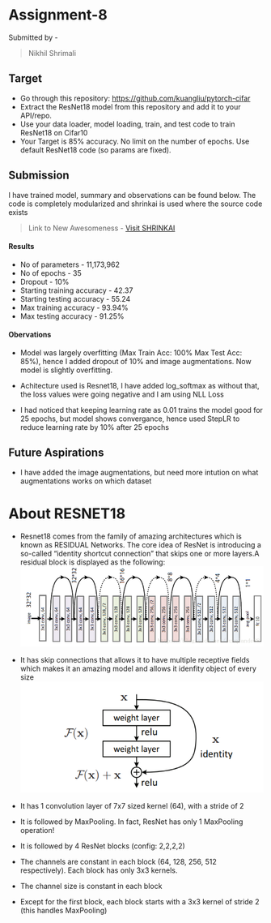 # Assignment-8

 Submitted by -
> Nikhil Shrimali

## Target  
- Go through this repository: https://github.com/kuangliu/pytorch-cifar
- Extract the ResNet18 model from this repository and add it to your API/repo. 
- Use your data loader, model loading, train, and test code to train ResNet18 on Cifar10
- Your Target is 85% accuracy. No limit on the number of epochs. Use default ResNet18 code (so params are fixed). 

## Submission

I have trained model, summary and observations can be found below.
The code is completely modularized and shrinkai is used where the source code exists

> Link to New Awesomeness - <a href= "https://github.com/nikshrimali/shrinkai"> Visit SHRINKAI</a>

#### Results

- No of parameters - 11,173,962
- No of epochs - 35
- Dropout - 10%
- Starting training accuracy - 42.37
- Starting testing accuracy - 55.24
- Max training accuracy - 93.94%
- Max testing accuracy - 91.25%

#### Obervations

- Model was largely overfitting (Max Train Acc: 100% Max Test Acc: 85%), hence I added dropout of 10% and image augmentations. Now model is slightly overfitting.

- Achitecture used is Resnet18, I have added log_softmax as without that, the loss values were going negative and I am using NLL Loss

- I had noticed that keeping learning rate as 0.01 trains the model good for 25 epochs, but model shows convergance, hence used StepLR to reduce learning rate by 10% after 25 epochs

## Future Aspirations

- I have added the image augmentations, but need more intution on what augmentations works on which dataset

# About RESNET18

- Resnet18 comes from the family of amazing architectures which is known as RESIDUAL Networks. The core idea of ResNet is introducing a so-called “identity shortcut connection” that skips one or more layers.A residual block is displayed as the following:
![Resnet18 Arch](./assets/resnet_arch.png)

- It has skip connections that allows it to have multiple receptive fields which makes it an amazing model and allows it idenfity object of every size
![Residual Block](./assets/residual-block.png)

- It has 1 convolution layer of 7x7 sized kernel (64), with a stride of 2
- It is followed by MaxPooling. In fact, ResNet has only 1 MaxPooling operation!
- It is followed by 4 ResNet blocks (config: 2,2,2,2)
- The channels are constant in each block (64, 128, 256, 512 respectively). Each block has only 3x3 kernels.
- The channel size is constant in each block
- Except for the first block, each block starts with a 3x3 kernel of stride 2 (this handles MaxPooling)
